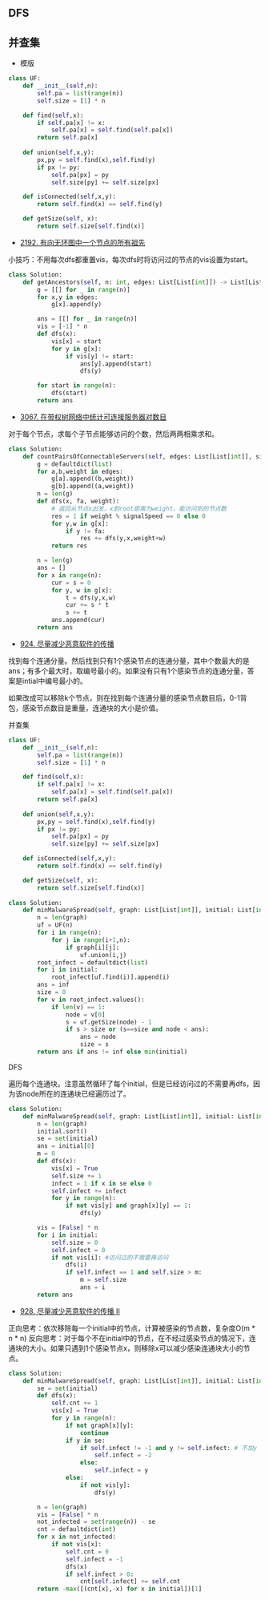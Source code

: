 
## DFS

## 并查集

- 模版
```py
class UF:
    def __init__(self,n):
        self.pa = list(range(n))
        self.size = [1] * n

    def find(self,x):
        if self.pa[x] != x:
            self.pa[x] = self.find(self.pa[x])
        return self.pa[x]
    
    def union(self,x,y):
        px,py = self.find(x),self.find(y)
        if px != py:
            self.pa[px] = py
            self.size[py] += self.size[px]

    def isConnected(self,x,y):
        return self.find(x) == self.find(y)

    def getSize(self, x):
        return self.size[self.find(x)]
```  

- [2192. 有向无环图中一个节点的所有祖先](https://leetcode.cn/problems/all-ancestors-of-a-node-in-a-directed-acyclic-graph/description/)

小技巧：不用每次dfs都重置vis，每次dfs时将访问过的节点的vis设置为start。

```py
class Solution:
    def getAncestors(self, n: int, edges: List[List[int]]) -> List[List[int]]:
        g = [[] for _ in range(n)]
        for x,y in edges:
            g[x].append(y)

        ans = [[] for _ in range(n)]
        vis = [-1] * n
        def dfs(x):
            vis[x] = start
            for y in g[x]:
                if vis[y] != start:
                    ans[y].append(start)
                    dfs(y)

        for start in range(n):
            dfs(start)
        return ans
```

- [3067. 在带权树网络中统计可连接服务器对数目](https://leetcode.cn/problems/count-pairs-of-connectable-servers-in-a-weighted-tree-network/description/)
  
对于每个节点，求每个子节点能够访问的个数，然后两两相乘求和。

```py
class Solution:
    def countPairsOfConnectableServers(self, edges: List[List[int]], signalSpeed: int) -> List[int]:
        g = defaultdict(list)
        for a,b,weight in edges:
            g[a].append((b,weight))
            g[b].append((a,weight))
        n = len(g)
        def dfs(x, fa, weight):
            # 返回从节点x出发，x到root距离为weight，能访问到的节点数
            res = 1 if weight % signalSpeed == 0 else 0
            for y,w in g[x]:
                if y != fa:
                    res += dfs(y,x,weight+w)
            return res

        n = len(g)
        ans = []
        for x in range(n):
            cur = s = 0
            for y, w in g[x]:
                t = dfs(y,x,w)
                cur += s * t
                s += t
            ans.append(cur)
        return ans      
```

- [924. 尽量减少恶意软件的传播](https://leetcode.cn/problems/minimize-malware-spread/description/)

找到每个连通分量。然后找到只有1个感染节点的连通分量，其中个数最大的是ans；有多个最大时，取编号最小的。如果没有只有1个感染节点的连通分量，答案是intial中编号最小的。

如果改成可以移除k个节点，则在找到每个连通分量的感染节点数目后，0-1背包，感染节点数目是重量，连通块的大小是价值。

并查集
```py
class UF:
    def __init__(self,n):
        self.pa = list(range(n))
        self.size = [1] * n

    def find(self,x):
        if self.pa[x] != x:
            self.pa[x] = self.find(self.pa[x])
        return self.pa[x]
    
    def union(self,x,y):
        px,py = self.find(x),self.find(y)
        if px != py:
            self.pa[px] = py
            self.size[py] += self.size[px]

    def isConnected(self,x,y):
        return self.find(x) == self.find(y)

    def getSize(self, x):
        return self.size[self.find(x)]
        
class Solution:
    def minMalwareSpread(self, graph: List[List[int]], initial: List[int]) -> int:
        n = len(graph)
        uf = UF(n)
        for i in range(n):
            for j in range(i+1,n):
                if graph[i][j]:
                    uf.union(i,j)
        root_infect = defaultdict(list)
        for i in initial:
            root_infect[uf.find(i)].append(i)
        ans = inf
        size = 0
        for v in root_infect.values():
            if len(v) == 1:
                node = v[0]
                s = uf.getSize(node) - 1
                if s > size or (s==size and node < ans):
                    ans = node
                    size = s
        return ans if ans != inf else min(initial)
```

DFS

遍历每个连通块。注意虽然循环了每个initial，但是已经访问过的不需要再dfs，因为该node所在的连通块已经遍历过了。

```py
class Solution:
    def minMalwareSpread(self, graph: List[List[int]], initial: List[int]) -> int:
        n = len(graph)
        initial.sort()
        se = set(initial)
        ans = initial[0]
        m = 0
        def dfs(x):
            vis[x] = True
            self.size += 1
            infect = 1 if x in se else 0
            self.infect += infect
            for y in range(n):
                if not vis[y] and graph[x][y] == 1:
                    dfs(y)

        vis = [False] * n
        for i in initial:
            self.size = 0
            self.infect = 0
            if not vis[i]: #访问过的不需要再访问
                dfs(i)
                if self.infect == 1 and self.size > m:
                    m = self.size
                    ans = i
        return ans
```

- [928. 尽量减少恶意软件的传播 II](https://leetcode.cn/problems/minimize-malware-spread-ii/description/)

正向思考：依次移除每一个initial中的节点，计算被感染的节点数，复杂度O(m * n * n)
反向思考：对于每个不在initial中的节点，在不经过感染节点的情况下，连通块的大小。如果只遇到1个感染节点x，则移除x可以减少感染连通块大小的节点。

```py
class Solution:
    def minMalwareSpread(self, graph: List[List[int]], initial: List[int]) -> int:
        se = set(initial)
        def dfs(x):
            self.cnt += 1
            vis[x] = True
            for y in range(n):
                if not graph[x][y]:
                    continue
                if y in se:
                    if self.infect != -1 and y != self.infect: # 不加y != self.infect的话，之前遇到过的感染节点会重复统计
                        self.infect = -2
                    else:
                        self.infect = y
                else:
                    if not vis[y]:
                        dfs(y)

        n = len(graph)
        vis = [False] * n
        not_infected = set(range(n)) - se
        cnt = defaultdict(int)
        for x in not_infected:
            if not vis[x]:
                self.cnt = 0
                self.infect = -1
                dfs(x)
                if self.infect > 0:
                    cnt[self.infect] += self.cnt
        return -max([(cnt[x],-x) for x in initial])[1]
```